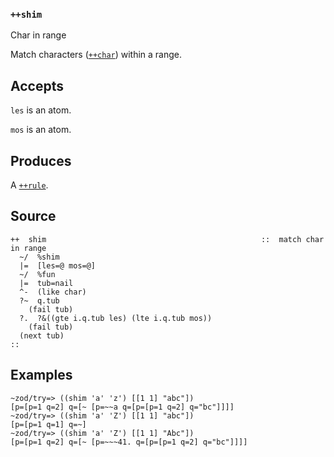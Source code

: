 ### `++shim`

Char in range

Match characters ([`++char`]()) within a range.

Accepts
-------

`les` is an atom.

`mos` is an atom.

Produces
--------

A [`++rule`]().

Source
------

    ++  shim                                                ::  match char in range
      ~/  %shim
      |=  [les=@ mos=@]
      ~/  %fun
      |=  tub=nail
      ^-  (like char)
      ?~  q.tub
        (fail tub)
      ?.  ?&((gte i.q.tub les) (lte i.q.tub mos))
        (fail tub)
      (next tub)
    ::

Examples
--------

    ~zod/try=> ((shim 'a' 'z') [[1 1] "abc"])
    [p=[p=1 q=2] q=[~ [p=~~a q=[p=[p=1 q=2] q="bc"]]]]
    ~zod/try=> ((shim 'a' 'Z') [[1 1] "abc"])
    [p=[p=1 q=1] q=~]
    ~zod/try=> ((shim 'a' 'Z') [[1 1] "Abc"])
    [p=[p=1 q=2] q=[~ [p=~~~41. q=[p=[p=1 q=2] q="bc"]]]]



